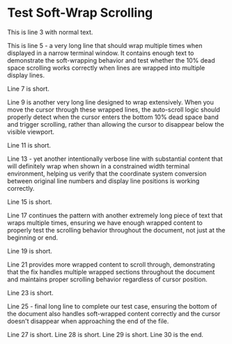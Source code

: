 # Test Soft-Wrap Scrolling

This is line 3 with normal text.

This is line 5 - a very long line that should wrap multiple times when displayed in a narrow terminal window. It contains enough text to demonstrate the soft-wrapping behavior and test whether the 10% dead space scrolling works correctly when lines are wrapped into multiple display lines.

Line 7 is short.

Line 9 is another very long line designed to wrap extensively. When you move the cursor through these wrapped lines, the auto-scroll logic should properly detect when the cursor enters the bottom 10% dead space band and trigger scrolling, rather than allowing the cursor to disappear below the visible viewport.

Line 11 is short.

Line 13 - yet another intentionally verbose line with substantial content that will definitely wrap when shown in a constrained width terminal environment, helping us verify that the coordinate system conversion between original line numbers and display line positions is working correctly.

Line 15 is short.

Line 17 continues the pattern with another extremely long piece of text that wraps multiple times, ensuring we have enough wrapped content to properly test the scrolling behavior throughout the document, not just at the beginning or end.

Line 19 is short.

Line 21 provides more wrapped content to scroll through, demonstrating that the fix handles multiple wrapped sections throughout the document and maintains proper scrolling behavior regardless of cursor position.

Line 23 is short.

Line 25 - final long line to complete our test case, ensuring the bottom of the document also handles soft-wrapped content correctly and the cursor doesn't disappear when approaching the end of the file.

Line 27 is short.
Line 28 is short.
Line 29 is short.
Line 30 is the end.
